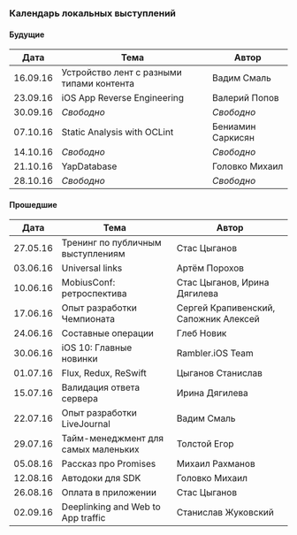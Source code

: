 ### Календарь локальных выступлений

#### Будущие

| Дата        | Тема           | Автор  |
| ------------- |-------------| -----|
| 16.09.16      | Устройство лент с разными типами контента      |Вадим Смаль
| 23.09.16      | iOS App Reverse Engineering     |   Валерий Попов |
| 30.09.16      | *Свободно*      |   *Свободно* |
| 07.10.16      | Static Analysis with OCLint      |   Бениамин Саркисян |
| 14.10.16      | *Свободно*      |   *Свободно* |
| 21.10.16      | YapDatabase      |   Головко Михаил |
| 28.10.16      | *Свободно*      |   *Свободно* |

#### Прошедшие

| Дата        | Тема           | Автор  |
| ------------- |-------------| -----|
| 27.05.16      | Тренинг по публичным выступлениям | Стас Цыганов |
| 03.06.16      | Universal links      |   Артём Порохов |
| 10.06.16      | MobiusConf: ретроспектива      |    Стас Цыганов, Ирина Дягилева |
| 17.06.16      | Опыт разработки Чемпионата      |    Сергей Крапивенский, Сапожник Алексей |
| 24.06.16      | Составные операции      |   Глеб Новик |
| 30.06.16      | iOS 10: Главные новинки      |  Rambler.iOS Team  |
| 01.07.16      | Flux, Redux, ReSwift      |  Цыганов Станислав  |
| 15.07.16      | Валидация ответа сервера | Ирина Дягилева |
| 22.07.16      | Опыт разработки LiveJournal      |   Вадим Смаль |
| 29.07.16      | Тайм-менеджмент для самых маленьких     |  Толстой Егор |
| 05.08.16      | Рассказ про Promises      |   Михаил Рахманов |
| 12.08.16      | Автодоки для SDK      |   Головко Михаил |
| 26.08.16      | Оплата в приложении | Стас Цыганов |
| 02.09.16      | Deeplinking and Web to App traffic      | Станислав Жуковский  |
